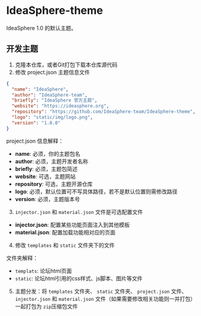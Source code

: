 # IdeaSphere-theme
IdeaSphere 1.0 的默认主题。

## 开发主题

1. 克隆本仓库，或者Git打包下载本仓库源代码
2. 修改 project.json 主题信息文件
```json
{
  "name": "IdeaSphere",
  "author": "IdeaSphere-team",
  "briefly": "IdeaSphere 官方主题",
  "website": "https://ideasphere.org",
  "repository": "https://github.com/IdeaSphere-team/IdeaSphere-theme",
  "logo": "static/img/logo.png",
  "version": "1.0.0"
}
```

project.json 信息解释：
- **name**: 必须，你的主题包名
- **author**: 必须，主题开发者名称
- **briefly**: 必须，主题包简述
- **website**: 可选，主题网站
- **repository**: 可选，主题开源仓库
- **logo**: 必须，默认位置可不写具体路径，若不是默认位置则需修改路径
- **version**: 必须，主题版本号

3. `injector.json` 和 `material.json` 文件是可选配置文件

- **injector.json**: 配置某些功能页面注入到其他模板
- **material.json**: 配置加载功能相对应的页面

4. 修改 `templates` 和 `static` 文件夹下的文件

文件夹解释：
- `templats`: 论坛html页面
- `static`: 论坛html引用的css样式、js脚本、图片等文件

5. 主题分发：将 `templates` 文件夹、 `static` 文件夹、 `project.json` 文件、 `injector.json` 和 `material.json` 文件（如果需要修改相关功能则一并打包）一起打包为 `zip`压缩包文件